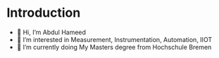 # Introduction
- 👋 Hi, I’m Abdul Hameed
- 👀 I’m interested in Measurement, Instrumentation, Automation, IIOT
- 🌱 I’m currently doing My Masters degree from Hochschule Bremen


<!---
Hameed04/Hameed04 is a ✨ special ✨ repository because its `README.md` (this file) appears on your GitHub profile.
You can click the Preview link to take a look at your changes.
--->
